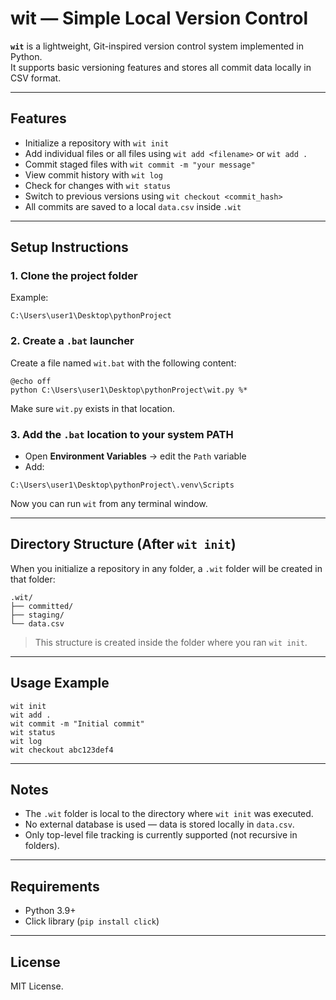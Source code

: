 # wit — Simple Local Version Control

**`wit`** is a lightweight, Git-inspired version control system implemented in Python.  
It supports basic versioning features and stores all commit data locally in CSV format.

---

##  Features

- Initialize a repository with `wit init`
- Add individual files or all files using `wit add <filename>` or `wit add .`
- Commit staged files with `wit commit -m "your message"`
- View commit history with `wit log`
- Check for changes with `wit status`
- Switch to previous versions using `wit checkout <commit_hash>`
- All commits are saved to a local `data.csv` inside `.wit`

---

##  Setup Instructions

### 1. Clone the project folder  
Example:
```
C:\Users\user1\Desktop\pythonProject
```

### 2. Create a `.bat` launcher

Create a file named `wit.bat` with the following content:

```
@echo off
python C:\Users\user1\Desktop\pythonProject\wit.py %*
```

Make sure `wit.py` exists in that location.

### 3. Add the `.bat` location to your system PATH

- Open **Environment Variables** → edit the `Path` variable  
- Add:
```
C:\Users\user1\Desktop\pythonProject\.venv\Scripts
```

Now you can run `wit` from any terminal window.

---

##  Directory Structure (After `wit init`)

When you initialize a repository in any folder, a `.wit` folder will be created in that folder:

```
.wit/
├── committed/
├── staging/
└── data.csv
```

> This structure is created inside the folder where you ran `wit init`.

---

##  Usage Example

```
wit init
wit add .
wit commit -m "Initial commit"
wit status
wit log
wit checkout abc123def4
```

---

##  Notes

- The `.wit` folder is local to the directory where `wit init` was executed.
- No external database is used — data is stored locally in `data.csv`.
- Only top-level file tracking is currently supported (not recursive in folders).

---

##  Requirements

- Python 3.9+
- Click library (`pip install click`)

---

##  License

MIT License.
